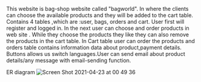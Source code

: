 This website is bag-shop website called "bagworld". In where the clients can choose the available products and they will be added to the cart table. Contains 4 tables ,which are :user, bags, orders and cart. User first will register and logged in. In the next user can choose and order products in web site . While they choose the products they like they can also remove the products in the cart table. In Cart table  user can order the products and orders table contains information data about product,payment details.
Buttons allows us  switch languages.User can send email about product details/any message with email-sending function.

ER diagram
![Screen Shot 2021-04-23 at 00 49 36](https://user-images.githubusercontent.com/78603047/115797210-d10f9200-a3ec-11eb-8cf0-e781eca828d3.png)


